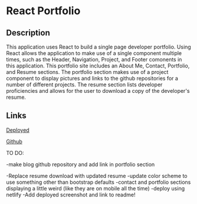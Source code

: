 # React Portfolio

## Description
This application uses React to build a single page developer portfolio. Using React allows the application to make use of a single component multiple times, such as the Header, Navigation, Project, and Footer comonents in this application. This portfolio site includes an About Me, Contact, Portfolio, and Resume sections. The portfolio section makes use of a project component to display pictures and links to the github repositories for a number of different projects. The resume section lists developer proficiencies and allows for the user to download a copy of the developer's resume. 

## Links
[Deployed]()

[Github](https://github.com/kagreene/React-portfolio)

TO DO: 

-make blog github repository and add link in portfolio section


-Replace resume download with updated resume
-update color scheme to use something other than bootstrap defaults
-contact and portfolio sections displaying a little weird (like they are on mobile all the time)
-deploy using netlify
-Add deployed screenshot and link to readme!
